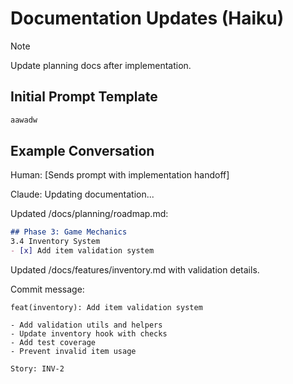 # Documentation Updates (Haiku)

> [!note]
> Update planning docs after implementation.

## Initial Prompt Template
```markdown
aawadw
```

## Example Conversation
Human: [Sends prompt with implementation handoff]

Claude: Updating documentation...

Updated /docs/planning/roadmap.md:
```markdown
## Phase 3: Game Mechanics
3.4 Inventory System
- [x] Add item validation system
```

Updated /docs/features/inventory.md with validation details.

Commit message:
```
feat(inventory): Add item validation system

- Add validation utils and helpers
- Update inventory hook with checks
- Add test coverage
- Prevent invalid item usage

Story: INV-2
```